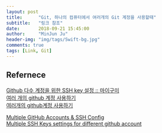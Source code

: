 ```yaml
---
layout: post
title:      "Git, 하나의 컴퓨터에서 여러개의 Git 계정을 사용할때"
subtitle:   "링크 참조"
date:       2018-09-21 15:45:00
author:     "MinJun Ju"
header-img: "img/tags/Swift-bg.jpg"
comments: true 
tags: [Link, Git]
---
```


## Refernece 

[Github 다수 계정을 위한 SSH key 설정 :: 마이구미](http://mygumi.tistory.com/96)<br>
[여러 개의 github 계정 사용하기](https://aweekj.github.io/using-multiple-accounts-in-git/)<br>
[여러개의 github계정 사용하기](http://hong3is.me/20)<br>

[Multiple GitHub Accounts & SSH Config](https://stackoverflow.com/questions/3225862/multiple-github-accounts-ssh-config)<br>
[Multiple SSH Keys settings for different github account ](https://gist.github.com/jexchan/2351996)<br>
